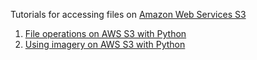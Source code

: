 Tutorials for accessing files on [Amazon Web Services S3](https://aws.amazon.com/s3/)

1. [File operations on AWS S3 with Python](https://github.com/JaneliaSciComp/open-data-flylight/blob/master/tutorials/File_operations_on_AWS_S3.ipynb)
2. [Using imagery on AWS S3 with Python](https://github.com/JaneliaSciComp/open-data-flylight/blob/master/tutorials/Using_imagery_on_AWS_S3.ipynb)
